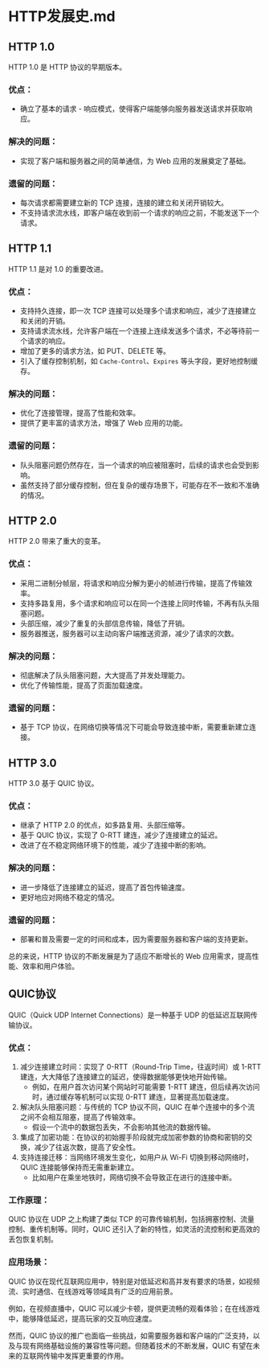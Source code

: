 # HTTP发展史.md

## HTTP 1.0

HTTP 1.0 是 HTTP 协议的早期版本。

### 优点：

- 确立了基本的请求 - 响应模式，使得客户端能够向服务器发送请求并获取响应。

### 解决的问题：

- 实现了客户端和服务器之间的简单通信，为 Web 应用的发展奠定了基础。

### 遗留的问题：
- 每次请求都需要建立新的 TCP 连接，连接的建立和关闭开销较大。
- 不支持请求流水线，即客户端在收到前一个请求的响应之前，不能发送下一个请求。

## HTTP 1.1

HTTP 1.1 是对 1.0 的重要改进。

### 优点：
- 支持持久连接，即一次 TCP 连接可以处理多个请求和响应，减少了连接建立和关闭的开销。
- 支持请求流水线，允许客户端在一个连接上连续发送多个请求，不必等待前一个请求的响应。
- 增加了更多的请求方法，如 PUT、DELETE 等。
- 引入了缓存控制机制，如 `Cache-Control`、`Expires` 等头字段，更好地控制缓存。

### 解决的问题：
- 优化了连接管理，提高了性能和效率。
- 提供了更丰富的请求方法，增强了 Web 应用的功能。

### 遗留的问题：
- 队头阻塞问题仍然存在，当一个请求的响应被阻塞时，后续的请求也会受到影响。
- 虽然支持了部分缓存控制，但在复杂的缓存场景下，可能存在不一致和不准确的情况。

## HTTP 2.0

HTTP 2.0 带来了重大的变革。

### 优点：
- 采用二进制分帧层，将请求和响应分解为更小的帧进行传输，提高了传输效率。
- 支持多路复用，多个请求和响应可以在同一个连接上同时传输，不再有队头阻塞问题。
- 头部压缩，减少了重复的头部信息传输，降低了开销。
- 服务器推送，服务器可以主动向客户端推送资源，减少了请求的次数。

### 解决的问题：
- 彻底解决了队头阻塞问题，大大提高了并发处理能力。
- 优化了传输性能，提高了页面加载速度。

### 遗留的问题：
- 基于 TCP 协议，在网络切换等情况下可能会导致连接中断，需要重新建立连接。

## HTTP 3.0

HTTP 3.0 基于 QUIC 协议。

### 优点：
- 继承了 HTTP 2.0 的优点，如多路复用、头部压缩等。
- 基于 QUIC 协议，实现了 0-RTT 建连，减少了连接建立的延迟。
- 改进了在不稳定网络环境下的性能，减少了连接中断的影响。

### 解决的问题：
- 进一步降低了连接建立的延迟，提高了首包传输速度。
- 更好地应对网络不稳定的情况。

### 遗留的问题：
- 部署和普及需要一定的时间和成本，因为需要服务器和客户端的支持更新。

总的来说，HTTP 协议的不断发展是为了适应不断增长的 Web 应用需求，提高性能、效率和用户体验。 

## QUIC协议

QUIC（Quick UDP Internet Connections）是一种基于 UDP 的低延迟互联网传输协议。

### 优点：
1. 减少连接建立时间：实现了 0-RTT（Round-Trip Time，往返时间）或 1-RTT 建连，大大降低了连接建立的延迟，使得数据能够更快地开始传输。
    - 例如，在用户首次访问某个网站时可能需要 1-RTT 建连，但后续再次访问时，通过缓存等机制可以实现 0-RTT 建连，显著提高加载速度。
2. 解决队头阻塞问题：与传统的 TCP 协议不同，QUIC 在单个连接中的多个流之间不会相互阻塞，提高了传输效率。
    - 假设一个流中的数据包丢失，不会影响其他流的数据传输。
3. 集成了加密功能：在协议的初始握手阶段就完成加密参数的协商和密钥的交换，减少了往返次数，提高了安全性。
4. 支持连接迁移：当网络环境发生变化，如用户从 Wi-Fi 切换到移动网络时，QUIC 连接能够保持而无需重新建立。
    - 比如用户在乘坐地铁时，网络切换不会导致正在进行的连接中断。

### 工作原理：

QUIC 协议在 UDP 之上构建了类似 TCP 的可靠传输机制，包括拥塞控制、流量控制、重传机制等。同时，QUIC 还引入了新的特性，如灵活的流控制和更高效的丢包恢复机制。

### 应用场景：

QUIC 协议在现代互联网应用中，特别是对低延迟和高并发有要求的场景，如视频流、实时通信、在线游戏等领域具有广泛的应用前景。

例如，在视频直播中，QUIC 可以减少卡顿，提供更流畅的观看体验；在在线游戏中，能够降低延迟，提高玩家的交互响应速度。

然而，QUIC 协议的推广也面临一些挑战，如需要服务器和客户端的广泛支持，以及与现有网络基础设施的兼容性等问题。但随着技术的不断发展，QUIC 有望在未来的互联网传输中发挥更重要的作用。 